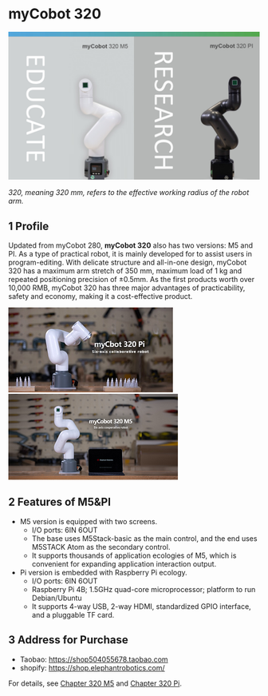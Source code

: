 # myCobot 320

![320](../../resourse/2-serialproduct/320.png)

*320, meaning 320 mm, refers to the effective working radius of the robot arm.*


## 1 Profile

Updated from myCobot 280, **myCobot 320** also has two versions: M5 and PI. As a type of practical robot, it is mainly developed for to assist users in program-editing. With delicate structure and all-in-one design, myCobot 320 has a maximum arm stretch of 350 mm, maximum load of 1 kg and repeated positioning precision of ±0.5mm. As the first products worth over 10,000 RMB, myCobot 320 has three major advantages of practicability, safety and economy, making it a cost-effective product.

<img src="../../resourse/2-serialproduct/banner_1.png" alt="pi" /><img src="../../resourse/2-serialproduct/1_1.jpg" alt="png"  />



## 2 Features of M5&PI

-   M5 version is equipped with two screens.
    -   I/O ports: 6IN 6OUT 
    -   The base uses M5Stack-basic as the main control, and the end
        uses M5STACK Atom as the secondary control.
    -   It supports thousands of application ecologies of M5, which is
        convenient for expanding application interaction output.
-   Pi version is embedded with Raspberry Pi ecology.
    -   I/O ports: 6IN 6OUT 
    -   Raspberry Pi 4B; 1.5GHz quad-core microprocessor; platform to run Debian/Ubuntu
    -   It supports 4-way USB, 2-way HDMI, standardized GPIO interface, and
        a pluggable TF card.



## 3  Address for Purchase

-   Taobao: https://shop504055678.taobao.com
-   shopify: https://shop.elephantrobotics.com/

For details, see [Chapter 320 M5](../../2-serialproduct/2.2-320/2.2.1-M5.md) and [Chapter 320 Pi](../../2-serialproduct/2.2-320/2.2.2-PI.md).
